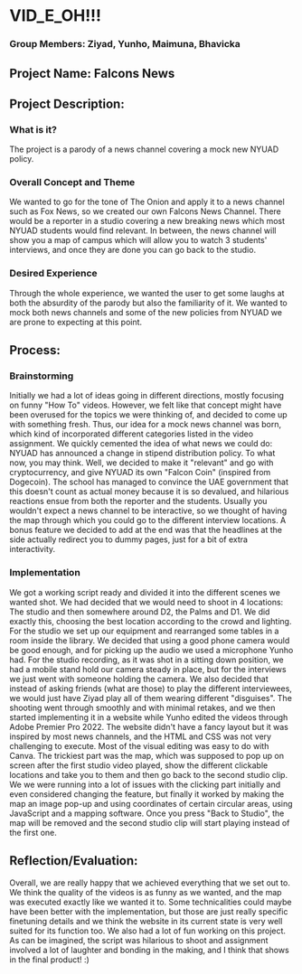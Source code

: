 # VID_E_OH!!!
### Group Members: Ziyad, Yunho, Maimuna, Bhavicka
## Project Name: Falcons News

## Project Description: 
### What is it?
The project is a parody of a news channel covering a mock new NYUAD policy.
### Overall Concept and Theme
We wanted to go for the tone of The Onion and apply it to a news channel such as Fox News, so we created our own Falcons News Channel. There would be a reporter in a studio covering a new breaking news which most NYUAD students would find relevant. In between, the news channel will show you a map of campus which will allow you to watch 3 students' interviews, and once they are done you can go back to the studio.
### Desired Experience
Through the whole experience, we wanted the user to get some laughs at both the absurdity of the parody but also the familiarity of it. We wanted to mock both news channels and some of the new policies from NYUAD we are prone to expecting at this point.
## Process: 
### Brainstorming
Initially we had a lot of ideas going in different directions, mostly focusing on funny "How To" videos. However, we felt like that concept might have been overused for the topics we were thinking of, and decided to come up with something fresh. Thus, our idea for a mock news channel was born, which kind of incorporated different categories listed in the video assignment. We quickly cemented the idea of what news we could do: NYUAD has announced a change in stipend distribution policy. To what now, you may think. Well, we decided to make it "relevant" and go with cryptocurrency, and give NYUAD its own "Falcon Coin" (inspired from Dogecoin). The school has managed to convince the UAE government that this doesn't count as actual money because it is so devalued, and hilarious reactions ensue from both the reporter and the students. Usually you wouldn't expect a news channel to be interactive, so we thought of having the map through which you could go to the different interview locations. A bonus feature we decided to add at the end was that the headlines at the side actually redirect you to dummy pages, just for a bit of extra interactivity.
### Implementation
We got a working script ready and divided it into the different scenes we wanted shot. We had decided that we would need to shoot in 4 locations: The studio and then somewhere around D2, the Palms and D1. We did exactly this, choosing the best location according to the crowd and lighting. For the studio we set up our equipment and rearranged some tables in a room inside the library. We decided that using a good phone camera would be good enough, and for picking up the audio we used a microphone Yunho had. For the studio recording, as it was shot in a sitting down position, we had a mobile stand hold our camera steady in place, but for the interviews we just went with someone holding the camera. We also decided that instead of asking friends (what are those) to play the different interviewees, we would just have Ziyad play all of them wearing different "disguises". The shooting went through smoothly and with minimal retakes, and we then started implementing it in a website while Yunho edited the videos through Adobe Premier Pro 2022. The website didn't have a fancy layout but it was inspired by most news channels, and the HTML and CSS was not very challenging to execute. Most of the visual editing was easy to do with Canva. The trickiest part was the map, which was supposed to pop up on screen after the first studio video played, show the different clickable locations and take you to them and then go back to the second studio clip. We we were running into a lot of issues with the clicking part initially and even considered changing the feature, but finally it worked by making the map an image pop-up and using coordinates of certain circular areas, using JavaScript and a mapping software. Once you press "Back to Studio", the map will be removed and the second studio clip will start playing instead of the first one.

## Reflection/Evaluation: 
Overall, we are really happy that we achieved everything that we set out to. We think the quality of the videos is as funny as we wanted, and the map was executed exactly like we wanted it to. Some technicalities could maybe have been better with the implementation, but those are just really specific finetuning details and we think the website in its current state is very well suited for its function too. We also had a lot of fun working on this project. As can be imagined, the script was hilarious to shoot and assignment involved a lot of laughter and bonding in the making, and I think that shows in the final product! :)
